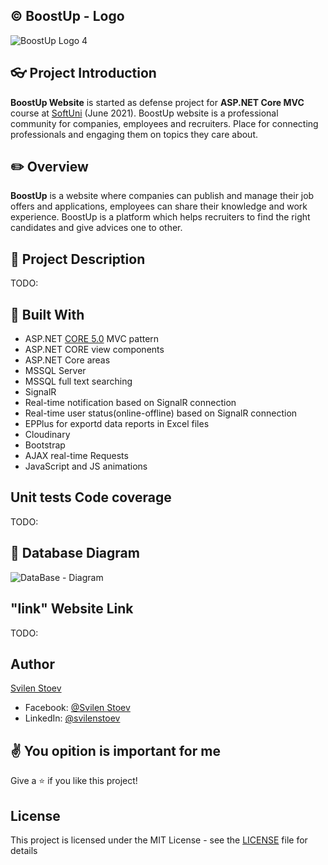 ## &copy; BoostUp - Logo
![BoostUp Logo 4](https://user-images.githubusercontent.com/64086041/126073441-3b69f1a2-180e-406e-8f8c-e3e9171c06c5.png)

## :eyeglasses: Project Introduction

**BoostUp Website** is started as defense project for **ASP.NET Core MVC** course at [SoftUni](https://softuni.bg/ "SoftUni") (June 2021). BoostUp website is a professional community for companies, employees and recruiters. Place for connecting professionals and engaging them on topics they care about.

## :pencil2: Overview

**BoostUp** is a website where companies can publish and manage their job offers and applications, employees can share their knowledge and work experience. BoostUp is a platform which helps recruiters to find the right candidates and give advices one to other.

## :pencil: Project Description
TODO:

## :hammer: Built With
- ASP.NET [CORE 5.0](https://dotnet.microsoft.com/download/dotnet/5.0") MVC pattern
- ASP.NET CORE view components
- ASP.NET Core areas
- MSSQL Server
- MSSQL full text searching
- SignalR
- Real-time notification based on SignalR connection
- Real-time user status(online-offline) based on SignalR connection
- EPPlus for exportd data reports in Excel files
- Cloudinary
- Bootstrap
- AJAX real-time Requests
- JavaScript and JS animations

## Unit tests Code coverage
TODO:

## :floppy_disk: Database Diagram
![DataBase - Diagram](https://user-images.githubusercontent.com/64086041/126074109-52bf9f6d-9f4e-4c1b-ad00-075aee24adec.png)

## "link" Website Link
TODO:

## Author

[Svilen Stoev](https://github.com/SvilenStoev)
- Facebook: [@Svilen Stoev](https://www.facebook.com/svilen.stoev.3/)
- LinkedIn: [@svilenstoev](https://www.linkedin.com/in/svilenstoev/?fbclid=IwAR3__rQn3sR4rxJKEL6FK4QV1aR9tnF6vnOwMWsBghXz3xZPx-lYOc66gtU)

## :v: You opition is important for me

Give a :star: if you like this project!

## License

This project is licensed under the MIT License - see the [LICENSE](LICENSE) file for details
